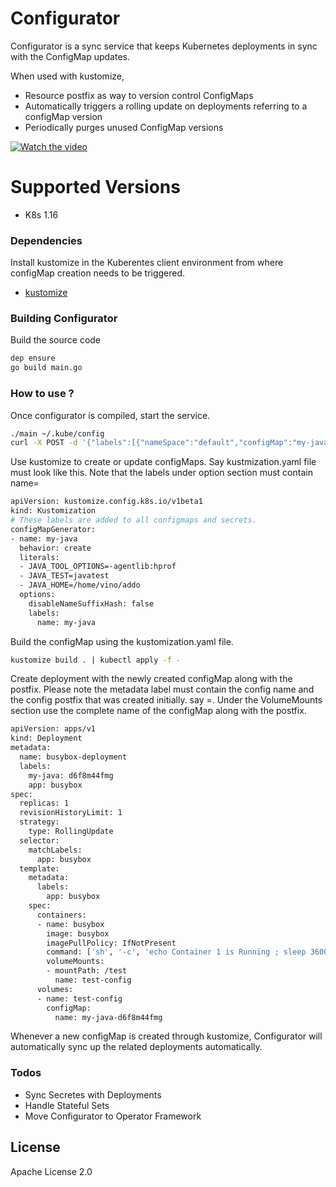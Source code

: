 # Configurator

Configurator is a sync service that keeps Kubernetes deployments in sync with the ConfigMap updates. 


When used with kustomize, 
  - Resource postfix as way to version control ConfigMaps
  - Automatically triggers a rolling update on deployments referring to a configMap version
  - Periodically purges unused ConfigMap versions

[![Watch the video](s3://gopaddle-marketing/configurator.png)](https://youtu.be/cLi952bntvw)

# Supported Versions

  - K8s 1.16

### Dependencies
Install kustomize in the Kuberentes client environment from where configMap creation needs to be triggered.
  - [kustomize](https://kustomize.io/)

### Building Configurator
Build the source code
```sh
dep ensure
go build main.go
```

### How to use ?
Once configurator is compiled, start the service.

```sh
./main ~/.kube/config
curl -X POST -d '{"labels":[{"nameSpace":"default","configMap":"my-java"}]}' http://localhost:8050/api/watcher
```

Use kustomize to create or update configMaps. Say kustmization.yaml file must look like this. Note that the labels under option section must contain name=<configmapname>

```sh
apiVersion: kustomize.config.k8s.io/v1beta1
kind: Kustomization
# These labels are added to all configmaps and secrets.
configMapGenerator:
- name: my-java
  behavior: create
  literals:
  - JAVA_TOOL_OPTIONS=-agentlib:hprof
  - JAVA_TEST=javatest
  - JAVA_HOME=/home/vino/addo
  options:
    disableNameSuffixHash: false
    labels:
      name: my-java
```
Build the configMap using the kustomization.yaml file.

```sh
kustomize build . | kubectl apply -f -
```

Create deployment with the newly created configMap along with the postfix. Please note the metadata label must contain the config name and the config postfix that was created initially. say <configname>=<postfix>. Under the VolumeMounts section use the complete name of the configMap along with the postfix.

```sh
apiVersion: apps/v1
kind: Deployment
metadata:
  name: busybox-deployment
  labels:
    my-java: d6f8m44fmg
    app: busybox
spec:
  replicas: 1
  revisionHistoryLimit: 1
  strategy: 
    type: RollingUpdate
  selector:
    matchLabels:
      app: busybox
  template:
    metadata:
      labels:
        app: busybox
    spec:
      containers:
      - name: busybox
        image: busybox
        imagePullPolicy: IfNotPresent
        command: ['sh', '-c', 'echo Container 1 is Running ; sleep 3600']
        volumeMounts:
        - mountPath: /test
          name: test-config
      volumes:
      - name: test-config
        configMap:
          name: my-java-d6f8m44fmg
```
Whenever a new configMap is created through kustomize, Configurator will automatically sync up the related deployments automatically.

### Todos
 - Sync Secretes with Deployments
 - Handle Stateful Sets
 - Move Configurator to Operator Framework

License
----

Apache License 2.0

